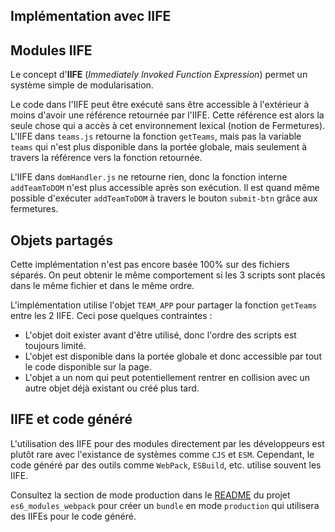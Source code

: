 ## Implémentation avec IIFE

## Modules IIFE

Le concept d'**IIFE** (_Immediately Invoked Function Expression_) permet un système simple de modularisation.

Le code dans l'IIFE peut être exécuté sans être accessible à l'extérieur à moins d'avoir une référence retournée par l'IIFE. Cette référence est alors la seule chose qui a accès à cet environnement lexical (notion de Fermetures). L'IIFE dans `teams.js` retourne la fonction `getTeams`, mais pas la variable `teams` qui n'est plus disponible dans la portée globale, mais seulement à travers la référence vers la fonction retournée. 

L'IIFE dans `domHandler.js` ne retourne rien, donc la fonction interne `addTeamToDOM` n'est plus accessible après son exécution. Il est quand même possible d'exécuter `addTeamToDOM` à travers le bouton `submit-btn` grâce aux fermetures.


## Objets partagés

Cette implémentation n'est pas encore basée 100% sur des fichiers séparés. On peut obtenir le même comportement si les 3 scripts sont placés dans le même fichier et dans le même ordre.

L'implémentation utilise l'objet `TEAM_APP` pour partager la fonction `getTeams` entre les 2 IIFE. Ceci pose quelques contraintes :
- L'objet doit exister avant d'être utilisé, donc l'ordre des scripts est toujours limité.
- L'objet est disponible dans la portée globale et donc accessible par tout le code disponible sur la page.
- L'objet a un nom qui peut potentiellement rentrer en collision avec un autre objet déjà existant ou créé plus tard.

## IIFE et code généré

L'utilisation des IIFE pour des modules directement par les développeurs est plutôt rare avec l'existance de systèmes comme `CJS` et `ESM`. Cependant, le code généré par des outils comme `WebPack`, `ESBuild`, etc. utilise souvent les IIFE.

Consultez la section de mode production dans le [README](../es6_modules_webpack/README.md#changement-de-mode-de-bundle) du projet `es6_modules_webpack` pour créer un `bundle` en mode `production` qui utilisera des IIFEs pour le code généré.